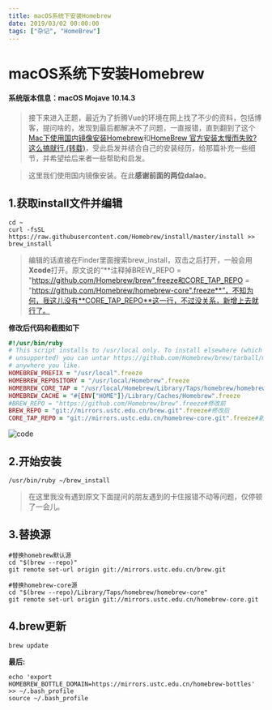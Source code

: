```yaml
---
title: macOS系统下安装Homebrew
date: 2019/03/02 00:00:00
tags: ["杂记", "HomeBrew"]
---
```


# macOS系统下安装Homebrew
<ClientOnly>
  <display-bar :displayData="$frontmatter"></display-bar>
</ClientOnly>

#### 系统版本信息：macOS Mojave 10.14.3
>接下来进入正题，最近为了折腾Vue的环境在网上找了不少的资料，包括博客，提问啥的，发现到最后都解决不了问题，一直报错，直到翻到了这个[Mac下使用国内镜像安装Homebrew][1]和[HomeBrew 官方安装太慢而失败?这么搞就行.(转载)][2]，受此启发并结合自己的安装经历，给那篇补充一些细节，并希望给后来者一些帮助和启发。

>这里我们使用国内镜像安装。在此**感谢前面的两位dalao**。


## 1.获取install文件并编辑
```shell
cd ~
curl -fsSL https://raw.githubusercontent.com/Homebrew/install/master/install >> brew_install
```
>编辑的话直接在Finder里面搜索brew_install，双击之后打开，一般会用**Xcode**打开。原文说的“**注释掉BREW_REPO = "https://github.com/Homebrew/brew".freeze和CORE_TAP_REPO = "https://github.com/Homebrew/homebrew-core".freeze**”，不知为何，我这儿没有**CORE_TAP_REPO**这一行，不过没关系，新增上去就行了。

**修改后代码和截图如下**
```ruby
#!/usr/bin/ruby
# This script installs to /usr/local only. To install elsewhere (which is
# unsupported) you can untar https://github.com/Homebrew/brew/tarball/master
# anywhere you like.
HOMEBREW_PREFIX = "/usr/local".freeze
HOMEBREW_REPOSITORY = "/usr/local/Homebrew".freeze
HOMEBREW_CORE_TAP = "/usr/local/Homebrew/Library/Taps/homebrew/homebrew-core".freeze
HOMEBREW_CACHE = "#{ENV["HOME"]}/Library/Caches/Homebrew".freeze
#BREW_REPO = "https://github.com/Homebrew/brew".freeze#修改前
BREW_REPO = "git://mirrors.ustc.edu.cn/brew.git".freeze#修改后
CORE_TAP_REPO = "git://mirrors.ustc.edu.cn/homebrew-core.git".freeze#新增
```

![code](/images/other/other_01_1.png)

## 2.开始安装

```shell
/usr/bin/ruby ~/brew_install
```
>在这里我没有遇到原文下面提问的朋友遇到的卡住报错不动等问题，仅停顿了一会儿。

## 3.替换源
```shell
#替换homebrew默认源
cd "$(brew --repo)"
git remote set-url origin git://mirrors.ustc.edu.cn/brew.git

#替换homebrew-core源
cd "$(brew --repo)/Library/Taps/homebrew/homebrew-core"
git remote set-url origin git://mirrors.ustc.edu.cn/homebrew-core.git

```
## 4.brew更新

```shell
brew update
```
**最后:**

```shell
echo 'export HOMEBREW_BOTTLE_DOMAIN=https://mirrors.ustc.edu.cn/homebrew-bottles' >> ~/.bash_profile
source ~/.bash_profile
```


[1]: https://www.jianshu.com/p/6523d3eee50d
[2]: https://blog.csdn.net/qq_33591200/article/details/82882562
